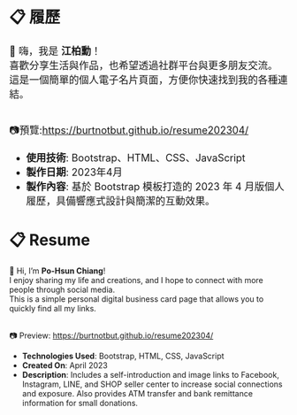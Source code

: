 <h1>📋 履歷</h1>
<span style="font-size:18px;">
👋 嗨，我是 <b>江柏勳</b>！<br>
喜歡分享生活與作品，也希望透過社群平台與更多朋友交流。<br>
這是一個簡單的個人電子名片頁面，方便你快速找到我的各種連結。<br>
<br>

📷預覽:https://burtnotbut.github.io/resume202304/<br>
- **使用技術**: Bootstrap、HTML、CSS、JavaScript<br>
- **製作日期**: 2023年4月<br>
- **製作內容**: 基於 Bootstrap 模板打造的 2023 年 4 月版個人履歷，具備響應式設計與簡潔的互動效果。<br>
</span>

<h1>📋 Resume</h1>
👋 Hi, I’m <b>Po-Hsun Chiang</b>!<br>
I enjoy sharing my life and creations, and I hope to connect with more people through social media.<br>
This is a simple personal digital business card page that allows you to quickly find all my links.<br>
<br>

📷 Preview: <a href="https://burtnotbut.github.io/resume202304/" target="_blank">https://burtnotbut.github.io/resume202304/</a><br>
- <b>Technologies Used</b>: Bootstrap, HTML, CSS, JavaScript<br>
- <b>Created On</b>: April 2023<br>
- <b>Description</b>: Includes a self-introduction and image links to Facebook, Instagram, LINE, and SHOP seller center to increase social connections and exposure. Also provides ATM transfer and bank remittance information for small donations.<br>
</span>
